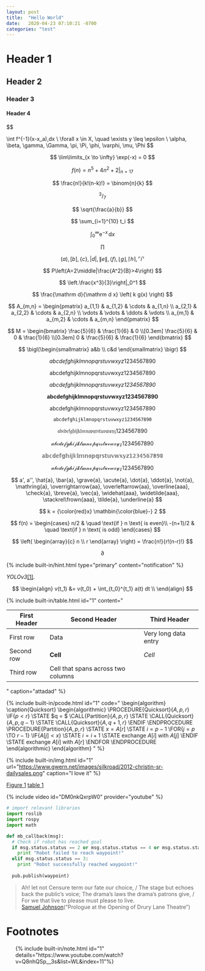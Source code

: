 ```yaml
---
layout: post
title:  "Hello World"
date:   2020-04-23 07:10:21 -0700
categories: "test"
---
```


# Header 1

## Header 2

### Header 3

#### Header 4

$$

\int f^{-1}(x-x_a)\,dx
\\
\forall x \in X, \quad \exists y \leq \epsilon
\\
\alpha, \beta, \gamma, \Gamma, \pi, \Pi, \phi, \varphi, \mu, \Phi
$$

$$
\lim\limits_{x \to \infty} \exp(-x) = 0
$$

$$
f(n) = n^5 + 4n^2 + 2 |_{n=17}
$$

$$
\frac{n!}{k!(n-k)!} = \binom{n}{k}
$$

$$
^3/_7
$$

$$
\sqrt{\frac{a}{b}}
$$

$$
\sum_{i=1}^{10} t_i
$$

$$
\int_0^\infty \mathrm{e}^{-x}\,\mathrm{d}x
$$

$$
\prod
$$

$$
( a ), [ b ], \{ c \}, | d |, \| e \|,
\langle f \rangle, \lfloor g \rfloor,
\lceil h \rceil, \ulcorner i \urcorner
$$

$$
P\left(A=2\middle|\frac{A^2}{B}>4\right)
$$

$$
\left.\frac{x^3}{3}\right|_0^1
$$

$$
\frac{\mathrm d}{\mathrm d x} \left( k g(x) \right)
$$

$$
A_{m,n} = 
 \begin{pmatrix}
  a_{1,1} & a_{1,2} & \cdots & a_{1,n} \\
  a_{2,1} & a_{2,2} & \cdots & a_{2,n} \\
  \vdots  & \vdots  & \ddots & \vdots  \\
  a_{m,1} & a_{m,2} & \cdots & a_{m,n} 
 \end{pmatrix}
$$

$$
M = \begin{bmatrix}
       \frac{5}{6} & \frac{1}{6} & 0           \\[0.3em]
       \frac{5}{6} & 0           & \frac{1}{6} \\[0.3em]
       0           & \frac{5}{6} & \frac{1}{6}
     \end{bmatrix}
$$

$$
\bigl(\begin{smallmatrix}
a&b \\ c&d
\end{smallmatrix} \bigr)
$$

$$
abcdefghijklmnopqrstuvwxyz1234567890
$$

$$
\mathrm{abcdefghijklmnopqrstuvwxyz1234567890}
$$

$$
\mathit{abcdefghijklmnopqrstuvwxyz1234567890}
$$

$$
\mathbf{abcdefghijklmnopqrstuvwxyz1234567890}
$$

$$
\mathsf{abcdefghijklmnopqrstuvwxyz1234567890}
$$

$$
\mathtt{abcdefghijklmnopqrstuvwxyz1234567890}
$$

$$
\mathfrak{abcdefghijklmnopqrstuvwxyz1234567890}
$$

$$
\mathcal{abcdefghijklmnopqrstuvwxyz1234567890}
$$

$$
\mathbb{abcdefghijklmnopqrstuvwxyz1234567890}
$$

$$
\mathscr{abcdefghijklmnopqrstuvwxyz1234567890}
$$

$$
a', a'', \hat{a}, \bar{a}, \grave{a}, \acute{a}, \dot{a}, \ddot{a}, \not{a}, \mathring{a}, \overrightarrow{aa}, \overleftarrow{aa}, \overline{aaa}, \check{a}, \breve{a}, \vec{a}, \widehat{aaa}, \widetilde{aaa}, \stackrel\frown{aaa}, \tilde{a}, \underline{a}
$$

$$
k = {\color{red}x} \mathbin{\color{blue}-} 2
$$

$$
f(n) =
  \begin{cases}
    n/2       & \quad \text{if } n \text{ is even}\\
    -(n+1)/2  & \quad \text{if } n \text{ is odd}
  \end{cases}
$$

$$
\left(
    \begin{array}{c}
      n \\
      r
    \end{array}
  \right) = \frac{n!}{r!(n-r)!}
$$

$$
\partial
$$

{% include built-in/hint.html type="primary" content="notification" %}

*YOLOv3*[[1]](#ref-1).

$$
\begin{align}
v(t_1) &= v(t_0) + \int_{t_0}^{t_1} a(t) dt \\  
\end{align}
$$


{% include built-in/table.html id="1" content="

| First Header  | Second Header | Third Header         |
| ------------- | ------------- | -------------------- |
| First row     | Data          | Very long data entry |
| Second row    | **Cell**      | *Cell*               |
| Third row     | Cell that spans across two columns   ||

" 
caption="attadad" %}

{% include built-in/pcode.html id="1" code="
\begin{algorithm}
\caption{Quicksort}
\begin{algorithmic}
\PROCEDURE{Quicksort}{$A, p, r$}
    \IF{$p < r$} 
        \STATE $q = $ \CALL{Partition}{$A, p, r$}
        \STATE \CALL{Quicksort}{$A, p, q - 1$}
        \STATE \CALL{Quicksort}{$A, q + 1, r$}
    \ENDIF
\ENDPROCEDURE
\PROCEDURE{Partition}{$A, p, r$}
    \STATE $x = A[r]$
    \STATE $i = p - 1$
    \FOR{$j = p$ \TO $r - 1$}
        \IF{$A[j] < x$}
            \STATE $i = i + 1$
            \STATE exchange
            $A[i]$ with     $A[j]$
        \ENDIF
        \STATE exchange $A[i]$ with $A[r]$
    \ENDFOR
\ENDPROCEDURE
\end{algorithmic}
\end{algorithm}
" %}

{% include built-in/img.html id="1" url="https://www.gwern.net/images/silkroad/2012-christin-sr-dailysales.png" caption="I love it" %}

[Figure 1](#img-1)
[table 1](#table-1)

{% include video id="DM0nkQxrpW0" provider="youtube" %}


```python
# import relevant libraries
import roslib
import rospy
import math

def mb_callback(msg):
  # Check if robot has reached goal
  if msg.status.status == 2 or msg.status.status == 4 or msg.status.status == 5 or msg.status.status == 6:
    print "Robot failed to reach waypoint!"
  elif msg.status.status == 3:
    print "Robot successfully reached waypoint!"
  
  pub.publish(waypoint)
```

> Ah! let not Censure term our fate our choice, / The stage but echoes back the public’s voice; The drama’s laws the drama’s patrons give, / For we that live to please must please to live.<br /> [Samuel Johnson](wikipedia.org/wiki/)(“Prologue at the Opening of Drury Lane Theatre”)

# Footnotes

<ol id="page-footnotes">
{% include built-in/note.html id="1" details="https://www.youtube.com/watch?v=Q8nhQSp__3s&list=WL&index=11"%}
</ol>
